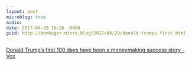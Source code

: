 ```yaml
---
layout: post
microblog: true
audio: 
date: 2017-04-29 16:26 -0400
guid: http://benhager.micro.blog/2017/04/29/donald-trumps-first.html
---
```

[Donald Trump’s first 100 days have been a moneymaking success story - Vox](http://www.vox.com/policy-and-politics/2017/4/28/15365438/donald-trump-100-days-kleptocracy)
